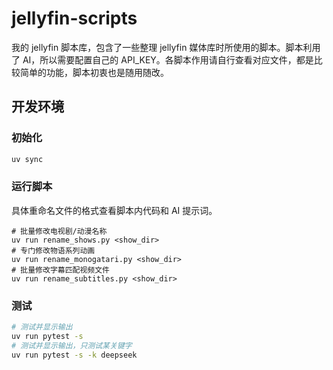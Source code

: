 # jellyfin-scripts

我的 jellyfin 脚本库，包含了一些整理 jellyfin 媒体库时所使用的脚本。脚本利用了 AI，所以需要配置自己的 API_KEY。各脚本作用请自行查看对应文件，都是比较简单的功能，脚本初衷也是随用随改。

## 开发环境

### 初始化

```py
uv sync
```

### 运行脚本

具体重命名文件的格式查看脚本内代码和 AI 提示词。

```shell
# 批量修改电视剧/动漫名称
uv run rename_shows.py <show_dir>
# 专门修改物语系列动画
uv run rename_monogatari.py <show_dir>
# 批量修改字幕匹配视频文件
uv run rename_subtitles.py <show_dir>
```

### 测试

```bash
# 测试并显示输出
uv run pytest -s
# 测试并显示输出，只测试某关键字
uv run pytest -s -k deepseek
```
